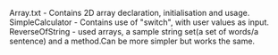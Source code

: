 Array.txt - Contains 2D array declaration, initialisation and usage.
SimpleCalculator - Contains use of "switch", with user values as input.
ReverseOfString - used arrays, a sample string set(a set of words/a sentence) and a method.Can be more simpler but works the same.
